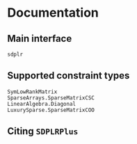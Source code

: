 # Documentation

## Main interface
```@docs
sdplr
```

## Supported constraint types

```@docs
SymLowRankMatrix
SparseArrays.SparseMatrixCSC
LinearAlgebra.Diagonal
LuxurySparse.SparseMatrixCOO
```

## Citing `SDPLRPlus` 